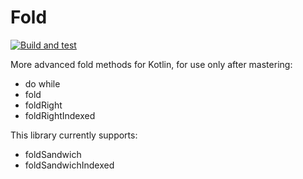 # Fold

[![Build and test](https://github.com/mattoopie/fold/actions/workflows/build-test.yaml/badge.svg)](https://github.com/mattoopie/fold/actions/workflows/build-test.yaml)

More advanced fold methods for Kotlin, for use only after mastering:

* do while
* fold
* foldRight
* foldRightIndexed

This library currently supports:

* foldSandwich
* foldSandwichIndexed
